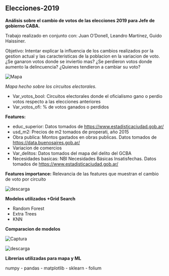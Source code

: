## Elecciones-2019

**Análisis sobre el cambio de votos de las elecciones 2019 para Jefe de gobierno CABA.**

Trabajo realizado en conjunto con: Juan O’Donell, Leandro Martínez, Guido Haissiner.


Objetivo: Intentar explicar la influencia de los cambios realizados por la gestion actual y las caracteristicas de la poblacion en la variacion de voto.
¿Se ganaron votos donde se inviertio mas?
¿Se perdieron votos donde aumento la delincuencia?
¿Quienes tendieron a cambiar su voto?


![Mapa](https://user-images.githubusercontent.com/53145526/70205387-9c6d3e80-1702-11ea-88f6-5422cdf4db97.PNG)



*Mapa hecho sobre los circuitos electorales.*


* Var_votos_bool: Circuitos electorales donde el oficialismo gano o perdio votos respecto a las elecciones anteriores
* Var_votos_ofi: % de votos ganados o perdidos

**Features:**

* educ_superior: Datos tomados de https://www.estadisticaciudad.gob.ar/
* usd_m2: Precios de m2 tomados de properati, año 2015
* Obra publica: Montos gastados en obras publicas. Datos tomados de  https://data.buenosaires.gob.ar/
* Variacion de comercios
* Var_delitos: Datos tomados del mapa del delito del GCBA
* Necesidades basicas: NBI Necesidades Básicas Insatisfechas. Datos tomados de https://www.estadisticaciudad.gob.ar/

**Features importance:**
Relevancia de las features que muestran el cambio de voto por circuito

![descarga](https://user-images.githubusercontent.com/53145526/70263637-9a909300-1775-11ea-8018-97a9fb2b6620.png)

**Modelos utilizados +Grid Search**
* Random Forest
* Extra Trees
* KNN

**Comparacion de modelos**

![Captura](https://user-images.githubusercontent.com/53145526/70263936-2aced800-1776-11ea-9193-8abcebfe822e.PNG)


![descarga](https://user-images.githubusercontent.com/53145526/70263840-02df7480-1776-11ea-9648-eaff689edc82.png)



**Librerias utilizadas para mapa y ML**

numpy - pandas - matplotlib - sklearn - folium


